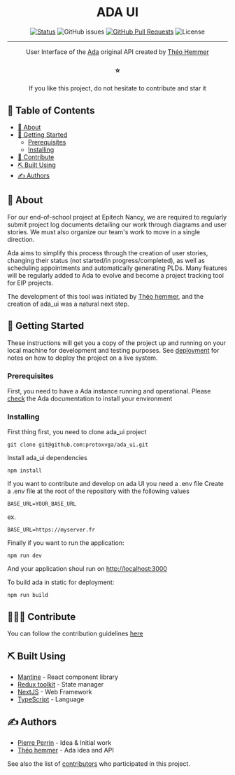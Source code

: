 <h1 align="center">ADA UI</h1>

<div align="center">

[![Status](https://img.shields.io/badge/status-active-success.svg)]()
![GitHub issues](https://img.shields.io/github/issues/protoxvga/ada_ui?color=emerald)
[![GitHub Pull Requests](https://img.shields.io/github/issues-pr/protoxvga/ada_ui?color=emerald)](https://github.com/kylelobo/The-Documentation-Compendium/pulls)
![License](https://img.shields.io/github/license/protoxvga/ada_ui?label=License)

</div>

---

<p align="center">User Interface of the <a href="https://github.com/theohemmer/ada" target="_BLANK">Ada</a> original API created by <a href="https://github.com/theohemmer" target="_BLANK">Théo Hemmer</a></p>
<h3 align="center">⭐️</h3>
<p align="center">
If you like this project, do not hesitate to contribute and star it
</p>

## 📝 Table of Contents

- [🧐 About ](#-about-)
- [🏁 Getting Started ](#-getting-started-)
  - [Prerequisites](#prerequisites)
  - [Installing](#installing)
- [📝 Contribute](#-contribute-)
- [⛏️ Built Using ](#️-built-using-)
- [✍️ Authors ](#️-authors-)

## 🧐 About <a name="about"></a>

For our end-of-school project at Epitech Nancy, we are required to regularly submit project log documents detailing our work through diagrams and user stories. We must also organize our team's work to move in a single direction.

Ada aims to simplify this process through the creation of user stories, changing their status (not started/in progress/completed), as well as scheduling appointments and automatically generating PLDs. Many features will be regularly added to Ada to evolve and become a project tracking tool for EIP projects.

The development of this tool was initiated by [Théo hemmer](https://github.com/theohemmer), and the creation of ada_ui was a natural next step.

## 🏁 Getting Started <a name="getting_started"></a>

These instructions will get you a copy of the project up and running on your local machine for development and testing purposes. See [deployment](#deployment) for notes on how to deploy the project on a live system.

### Prerequisites

First, you need to have a Ada instance running and operational. Please [check](https://github.com/theohemmer/ada) the Ada documentation to install your environment

### Installing

First thing first, you need to clone ada_ui project

```
git clone git@github.com:protoxvga/ada_ui.git
```

Install ada_ui dependencies

```
npm install
```

If you want to contribute and develop on ada UI you need a .env file
Create a .env file at the root of the repository with the following values

```
BASE_URL=YOUR_BASE_URL
```
ex.
```
BASE_URL=https://myserver.fr
```

Finally if you want to run the application:
```
npm run dev
```
And your application shoul run on [http://localhost:3000](http://localhost:3000)

To build ada in static for deployment:
```
npm run build
```

## 👨🏻‍💻 Contribute <a name="contribute"></a>

You can follow the contribution guidelines <a href="https://github.com/protoxvga/ada_ui/CONTRIBUTE.md">here</a>

## ⛏️ Built Using <a name="built_using" ></a>

- [Mantine](https://mantine.dev/) - React component library
- [Redux toolkit](https://redux-toolkit.js.org/) - State manager
- [NextJS](https://nextjs.org/) - Web Framework
- [TypeScript](https://www.typescriptlang.org/) - Language

## ✍️ Authors <a name="authors"></a>

- [Pierre Perrin](https://github.com/protoxvga) - Idea & Initial work
- [Théo hemmer](https://github.com/theohemmer) - Ada idea and API

See also the list of [contributors](https://github.com/protoxvga/ada_ui/contributors) who participated in this project.
